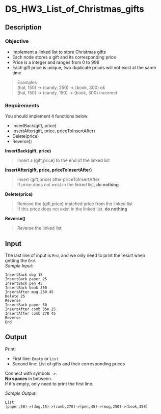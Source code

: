 # DS_HW3_List_of_Christmas_gifts

## Description

### Objective

- Implement a linked list to store Christmas gifts
- Each node stores a gift and its corresponding price
- Price is a integer and ranges from 0 to 999
- Each gift price is unique, two duplicate prices will not exist at the same time
 
>Examples  
>(hat, 150) -> (candy, 250) -> (book, 300)  ok  
>(hat, 150) -> (candy, 150) -> (book, 300)  incorrect


### Requirements

You should implement 4 functions below

- InsertBack(gift, price)
- InsertAfter(gift, price, priceToInsertAfter)
- Delete(price)
- Reverse()

**InsertBack(gift, price)**  
>Insert a (gift,price) to the end of the linked list

**InsertAfter(gift, price, priceToInsertAfter)**  
>Insert (gift,price) after priceToInsertAfter  
>If price does not exist in the linked list, **do nothing**

**Delete(price)**  
>Remove the (gift,price) matched price from the linked list  
>If this price does not exist in the linked list, **do nothing**

**Reverse()**  
>Reverse the linked list

## Input
The last line of input is `End`, and we only need to print the result when getting the `End`.  
*Sample Input:*  
```
InsertBack dog 15  
InsertBack paper 25  
InsertBack pen 45  
InsertBack book 350  
InsertAfter mug 250 45  
Delete 25  
Reverse  
InsertBack paper 50  
InsertAfter comb 350 25  
InsertAfter comb 270 45  
Reverse  
End  
```

## Output
Print:  
- First line: `Empty` or `List`  
- Second line: List of gifts and their corresponding prices  

Connect with symbols `->`.  
**No spaces** in between.  
If it's empty, only need to print the first line.

*Sample Output:*
```
List  
(paper,50)->(dog,15)->(comb,270)->(pen,45)->(mug,250)->(book,350)
```
